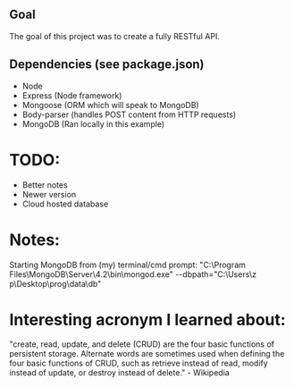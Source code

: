 ## Goal
The goal of this project was to create a fully RESTful API.


## Dependencies (see package.json)
* Node
* Express (Node framework)
* Mongoose (ORM which will speak to MongoDB)
* Body-parser (handles POST content from HTTP requests)
* MongoDB (Ran locally in this example)

# TODO:
* Better notes
* Newer version
* Cloud hosted database


# Notes:
Starting MongoDB from (my) terminal/cmd prompt:
"C:\Program Files\MongoDB\Server\4.2\bin\mongod.exe" --dbpath="C:\Users\z p\Desktop\prog\data\db"


# Interesting acronym I learned about:
"create, read, update, and delete (CRUD) are the four basic functions of persistent storage. Alternate words are sometimes used when defining the four basic functions of CRUD, such as retrieve instead of read, modify instead of update, or destroy instead of delete." - Wikipedia
